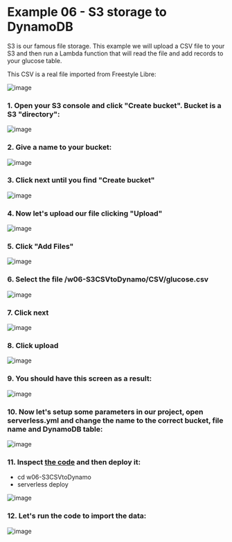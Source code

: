 # Example 06 - S3 storage to DynamoDB

S3 is our famous file storage. This example we will upload a CSV file to your S3 and then run a Lambda function that will read the file and add records to your glucose table.

This CSV is a real file imported from Freestyle Libre:

![image](images/libre-ok.png) 

### 1. Open your S3 console and click "Create bucket". Bucket is a S3 "directory":

![image](images/00.png) 

### 2. Give a name to your bucket:

![image](images/01.png) 

### 3. Click next until you find "Create bucket"

![image](images/02.png) 

### 4. Now let's upload our file clicking "Upload" 

![image](images/03.png) 

### 5. Click "Add Files" 
![image](images/04.png) 

### 6. Select the file /w06-S3CSVtoDynamo/CSV/glucose.csv

![image](images/05.png) 

### 7. Click next

![image](images/06.png) 

### 8. Click upload
![image](images/07.png) 

### 9. You should have this screen as a result:

![image](images/08.png) 

### 10. Now let's setup some parameters in our project, open serverless.yml and change the name to the correct bucket, file name and DynamoDB table:

![image](images/091.png) 

### 11. Inspect [the code](handler.js) and then deploy it:

* cd w06-S3CSVtoDynamo
* serverless deploy

![image](images/10.png) 

### 12. Let's run the code to import the data:

![image](images/11.png) 

